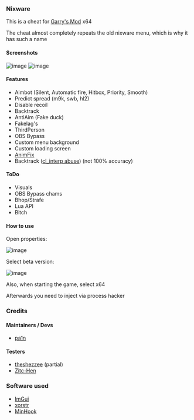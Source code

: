 ### Nixware
This is a cheat for [Garry's Mod](https://store.steampowered.com/app/4000/Garrys_Mod/) x64

The cheat almost completely repeats the old nixware menu, which is why it has such a name

#### Screenshots
![image](https://github.com/pa1n-dev/nixware_x64/assets/74207477/c21beff3-5d31-45c7-a8ca-fafbeb5318a3)
![image](https://github.com/pa1n-dev/nixware_x64/assets/74207477/5873042b-de4d-4312-9434-7c46c36efbdf)

#### Features
- Aimbot (Silent, Automatic fire, Hitbox, Priority, Smooth)
- Predict spread (m9k, swb, hl2)
- Disable recoil
- Backtrack
- AntiAim (Fake duck)
- Fakelag's
- ThirdPerson
- OBS Bypass
- Custom menu background
- Custom loading screen
- [AnimFix](https://www.unknowncheats.me/forum/garry-s-mod/502883-animfix-fake-chams.html)
- Backtrack ([cl_interp abuse](https://www.unknowncheats.me/forum/garry-s-mod/414371-cl_interp-abuse-1-backtrack-fakeping.html)) (not 100% accuracy)

#### ToDo
- Visuals
- OBS Bypass chams
- Bhop/Strafe
- Lua API
- Bitch

#### How to use
Open properties: 

![image](https://github.com/pa1n-dev/nixware_x64/assets/74207477/fc20776e-2fd9-4b0c-a078-193f379b92dd)

Select beta version:

![image](https://github.com/pa1n-dev/nixware_x64/assets/74207477/e26b3f7f-0723-40be-8e45-cdf56df507b6)

Also, when starting the game, select x64

Afterwards you need to inject via process hacker

### Credits
#### Maintainers / Devs
- [pa1n](https://github.com/pa1n-dev)

#### Testers
- [theshezzee](https://github.com/THEshezzee) (partial)
- [Zitc-Hen](https://github.com/Zitc-Hen)

### Software used
- [ImGui](https://github.com/ocornut/imgui)
- [xorstr](https://github.com/JustasMasiulis/xorstr)
- [MinHook](https://github.com/TsudaKageyu/minhook)
